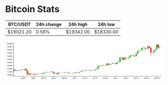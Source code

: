 # Bitcoin Stats

BTC/USDT|24h change|24h high|24h low|
|---|---|---|---|
|$19021.20|0.56%|$19342.00|$18330.00|

<img src="./chart.svg">
